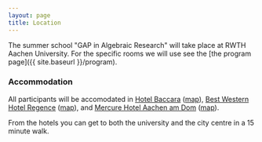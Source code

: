 ```yaml
---
layout: page
title: Location
---
```


The summer school "GAP in Algebraic Research" will take place at RWTH Aachen University.
For the specific rooms we will use see the 
[the program page]({{ site.baseurl }}/program).

<h3>Accommodation</h3>

All participants will be accomodated in
[Hotel Baccara](https://hotel-baccara.de/)
([map](https://www.openstreetmap.org/search?query=hotel%20baccara%20aachen#map=19/50.77628/6.07186)),
[Best Western Hotel Regence](https://www.bestwestern.de/hotels/Aachen/Best-Western-Plus-Hotel-Regence)
([map](https://www.openstreetmap.org/search?query=best%20western%20regence#map=19/50.77777/6.09142)),
and 
[Mercure Hotel Aachen am Dom](https://www.accorhotels.com/de/hotel-5326-mercure-hotel-aachen-am-dom/index.shtml)
([map](https://www.openstreetmap.org/search?query=mercure%20hotel%20aachen%20am%20dom#map=19/50.77556/6.08816)).

From the hotels you can get to both the university and the city centre in a 15 minute walk.

